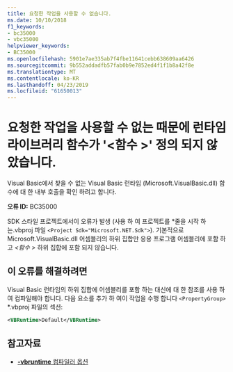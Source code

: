```yaml
---
title: 요청한 작업을 사용할 수 없습니다.
ms.date: 10/10/2018
f1_keywords:
- bc35000
- vbc35000
helpviewer_keywords:
- BC35000
ms.openlocfilehash: 5901e7ae335ab7f4fbe11641cebb638609aa6426
ms.sourcegitcommit: 9b552addadfb57fab0b9e7852ed4f1f1b8a42f8e
ms.translationtype: MT
ms.contentlocale: ko-KR
ms.lasthandoff: 04/23/2019
ms.locfileid: "61650013"
---
```

# <a name="requested-operation-is-not-available-because-the-runtime-library-function-function-is-not-defined"></a>요청한 작업을 사용할 수 없는 때문에 런타임 라이브러리 함수가 '\<함수 >' 정의 되지 않았습니다.

Visual Basic에서 찾을 수 없는 Visual Basic 런타임 (Microsoft.VisualBasic.dll) 함수에 대 한 내부 호출을 확인 하려고 합니다.

**오류 ID:** BC35000

SDK 스타일 프로젝트에서이 오류가 발생 (사용 하 여 프로젝트를 \*줄을 시작 하는.vbproj 파일 `<Project Sdk="Microsoft.NET.Sdk">`). 기본적으로 Microsoft.VisualBasic.dll 어셈블리의 하위 집합만 응용 프로그램 어셈블리에 포함 하 고  *\<함수 >* 하위 집합에 포함 되지 않습니다.

## <a name="to-correct-this-error"></a>이 오류를 해결하려면

Visual Basic 런타임의 하위 집합에 어셈블리를 포함 하는 대신에 대 한 참조를 사용 하 여 컴파일해야 합니다. 다음 요소를 추가 하 여이 작업을 수행 합니다 `<PropertyGroup>` *.vbproj 파일의 섹션:

```xml
<VBRuntime>Default</VBRuntime>
```

## <a name="see-also"></a>참고자료

- [**-vbruntime** 컴파일러 옵션](../../reference/command-line-compiler/vbruntime.md)
